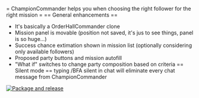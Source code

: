 = ChampionCommander helps you when choosing the right follower for the right mission =
== General enhancements ==
* It's basically a OrderHallCommander clone
* Mission panel is movable (position not saved, it's jus to see things, panel is so huge...)
* Success chance extimation shown in mission list (optionally considering only available followers)
* Proposed party buttons and mission autofill
* "What if" switches to change party composition based on criteria
== Silent mode ==
typing /BFA silent in chat will eliminate every chat message from ChampionCommander

[![Package and release](https://github.com/alarofrunetotem/ChampionCommander/actions/workflows/main.yml/badge.svg?branch=master&event=push)](https://github.com/alarofrunetotem/ChampionCommander/actions/workflows/main.yml)

